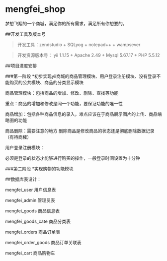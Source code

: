 # mengfei_shop
梦想飞翔的一个商城，满足你的所有需求，满足所有你想要的。

##开发工具及版本号
>开发工具：zendstudio + SQLyog + notepad++ + wampsever 

>开发资源版本号：
yii 1.1.15 + Apache 2.49 + Mysql 5.67.17 + PHP 5.5.12

##项目进度安排

###第一阶段
*初步实现yii商城的商品管理模块、用户登录注册模块、没有登录不能购买的公共模块、商品的分类显示模块

商品管理模块：包括商品的增加、修改、删除、查找等功能

重点：商品的增加和修改是同一个功能，要保证功能的唯一性

商品增加：包括各种商品信息的录入，难点应该在于商品展示图片的上传、商品缩略图的功能

商品删除：需要注意的地方   删除商品是修改商品的状态还是彻底删除数据记录（有待商榷）

用户登录注册模块：

必须是登录的状态才能够进行购买的操作，一般登录时间设置为十分钟

###第二阶段
*实现购物的功能模块

##数据库表设计：

mengfei_user  用户信息表

mengfei_admin 管理员表

mengfei_goods  商品信息表

mengfei_goods_cate	商品分类表

mengfei_orders  商品订单表

mengfei_order_goods 商品订单关联表

mengfei_cart 商品购物车


